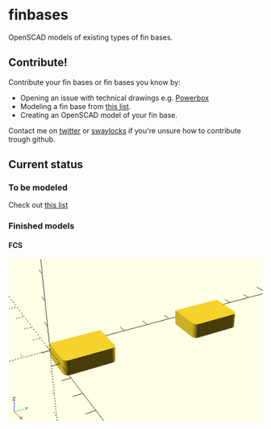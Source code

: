 # finbases
OpenSCAD models of existing types of fin bases.

## Contribute!
Contribute your fin bases or fin bases you know by:
* Opening an issue with technical drawings e.g. [Powerbox](https://github.com/hrobeers/finbases/issues/5)
* Modeling a fin base from [this list](https://github.com/hrobeers/finbases/labels/new%20base).
* Creating an OpenSCAD model of your fin base.

Contact me on [twitter](https://twitter.com/finfoil) or [swaylocks](http://www.swaylocks.com/users/hans) if you're unsure how to contribute trough github.


## Current status

### To be modeled
Check out [this list](https://github.com/hrobeers/finbases/labels/new%20base)


### Finished models

#### FCS
![original.scad](FCS/original.png)
